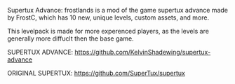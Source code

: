 Supertux Advance: frostlands is a mod of the game supertux advance made by FrostC, which has 10 new, unique levels, 
custom assets, and more. 

This levelpack is made for more experenced players, as the levels are generally more diffuclt then the base game.

SUPERTUX ADVANCE: https://github.com/KelvinShadewing/supertux-advance

ORIGINAL SUPERTUX: https://github.com/SuperTux/supertux